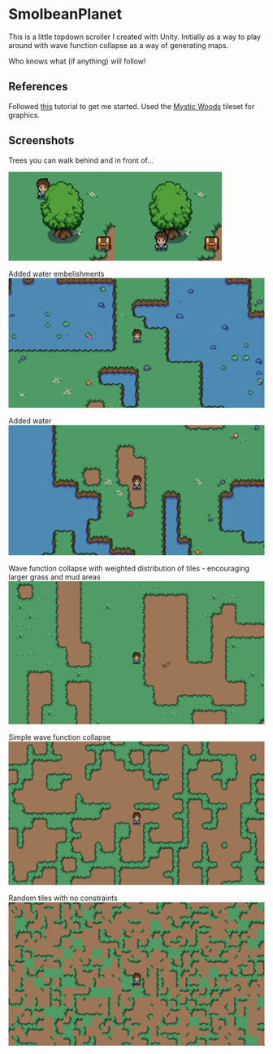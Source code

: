 # SmolbeanPlanet

This is a little topdown scroller I created with Unity.  Initially as a way to play around with wave function collapse as a way of generating maps.

Who knows what (if anything) will follow!

## References

Followed [this](https://www.youtube.com/watch?v=7iYWpzL9GkM) tutorial to get me started.
Used the [Mystic Woods](https://twitter.com/GameEndeavor) tileset for graphics.

## Screenshots

Trees you can walk behind and in front of...

![Screenshot 6](./docs/images/screenshot6a.png)![Screenshot 6](./docs/images/screenshot6b.png)

Added water embelishments
![Screenshot 5](./docs/images/screenshot5.png)

Added water
![Screenshot 4](./docs/images/screenshot4.png)

Wave function collapse with weighted distribution of tiles - encouraging larger grass and mud areas
![Screenshot 3](./docs/images/screenshot3.png)

Simple wave function collapse
![Screenshot 2](./docs/images/screenshot2.png)

Random tiles with no constraints
![Screenshot 1](./docs/images/screenshot1.png)
